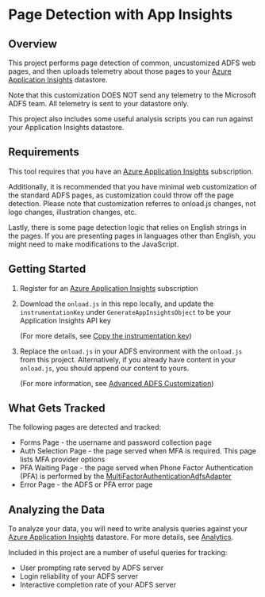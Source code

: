 # Page Detection with App Insights 

## Overview

This project performs page detection of common, uncustomized ADFS web pages, and then uploads 
telemetry about those pages to your [Azure Application Insights](https://azure.microsoft.com/en-us/services/application-insights/) datastore. 

Note that this customization DOES NOT send any telemetry to the Microsoft ADFS team. All telemetry is sent to your datastore only.

This project also includes some useful analysis scripts you can run against your Application Insights datastore. 

## Requirements

This tool requires that you have an [Azure Application Insights](https://azure.microsoft.com/en-us/services/application-insights/) subscription.

Additionally, it is recommended that you have minimal web customization of the standard ADFS pages, as customization could throw off the page 
detection. Please note that customization referres to onload.js changes, not logo changes, illustration changes, etc. 

Lastly, there is some page detection logic that relies on English strings in the pages. If you are presenting pages in languages other than 
English, you might need to make modifications to the JavaScript.

## Getting Started 

1. Register for an [Azure Application Insights](https://azure.microsoft.com/en-us/services/application-insights/) subscription

2. Download the ```onload.js``` in this repo locally, and update the ```instrumentationKey``` under ```GenerateAppInsightsObject``` to be your Application Insights API key

     (For more details, see [Copy the instrumentation key](https://docs.microsoft.com/en-us/azure/application-insights/app-insights-create-new-resource#copy-the-instrumentation-key))

3. Replace the ```onload.js``` in your ADFS environment with the ```onload.js``` from this project. Alternatively, if you already have content in your ```onload.js```, you 
should append our content to yours. 

     (For more information, see [Advanced ADFS Customization](https://docs.microsoft.com/en-us/windows-server/identity/ad-fs/operations/advanced-customization-of-ad-fs-sign-in-pages))

## What Gets Tracked

The following pages are detected and tracked:

* Forms Page - the username and password collection page 
* Auth Selection Page - the page served when MFA is required. This page lists MFA provider options
* PFA Waiting Page - the page served when Phone Factor Authentication (PFA) is performed by the [MultiFactorAuthenticationAdfsAdapter](https://docs.microsoft.com/en-us/azure/multi-factor-authentication/multi-factor-authentication-get-started-adfs-w2k12)
* Error Page - the ADFS or PFA error page 


## Analyzing the Data

To analyze your data, you will need to write analysis queries against your [Azure Application Insights](https://azure.microsoft.com/en-us/services/application-insights/) datastore. 
For more details, see [Analytics](https://docs.microsoft.com/en-us/azure/application-insights/app-insights-analytics).

Included in this project are a number of useful queries for tracking: 

* User prompting rate served by ADFS server 
* Login reliability of your ADFS server
* Interactive completion rate of your ADFS server